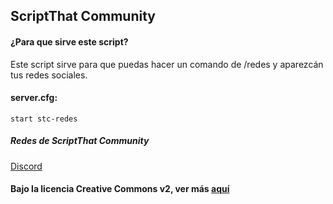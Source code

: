 ## ScriptThat Community
#### ¿Para que sirve este script?
Este script sirve para que puedas hacer un comando de /redes y aparezcán tus redes sociales.
#### server.cfg:
```
start stc-redes
```
##### Redes de ScriptThat Community
<a href="https://discord.gg/JtcTffs" target="_blank">Discord</a>

#### Bajo la licencia Creative Commons v2, ver más <a href="LICENSE" target="__blank">aquí</a>
